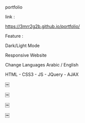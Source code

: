 portfolio

link :

https://3mrr2g2b.github.io/portfolio/

Feature :

Dark/Light Mode

Responsive Website

Change Languages Arabic / English

HTML - CSS3 - JS - JQuery - AJAX

￼

￼

￼

￼

